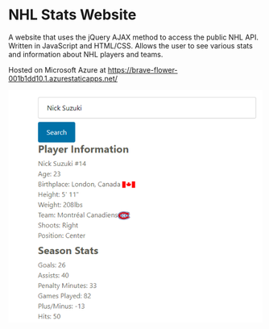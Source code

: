 # NHL Stats Website

A website that uses the jQuery AJAX method to access the public NHL API. Written in JavaScript and HTML/CSS. Allows the user to see various stats and information about NHL players and teams.

Hosted on Microsoft Azure at https://brave-flower-001b1dd10.1.azurestaticapps.net/

![Sample Image of the NHL Website showing Nick Suzuki's stats.](/splash\splashscreen.png?raw=true "Optional Title")



